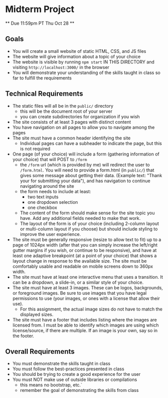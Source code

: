 # Midterm Project

** Due 11:59pm PT Thu Oct 28 **

## Goals

- You will create a small website of static HTML, CSS, and JS files
- The website will give information about a topic of your choice
- The website is visible by running `npm start` IN THIS DIRECTORY and visiting `http://localhost:3000/` in the browser
- You will demonstrate your understanding of the skills taught in class so far to fulfill the requirements

## Technical Requirements
- The static files will all be in the `public/` directory
  - this will be the document root of your server
  - you can create subdirectories for organization if you wish
- The site consists of at least 3 pages with distinct content
- You have navigation on all pages to allow you to navigate among the pages
- The site must have a common header identifying the site
  - Individual pages can have a subheader to indicate the page, but this is not required
- One page (of your choice) will include a form (gathering information of your choice) that will POST to `/form`
  - the `/form` url (which is provided by me) will redirect the user to `/form.html`.  You will need to provide a form.html (in `public/`)  that gives some message about getting their data.  (Example text: "Thank your for submitting your data"), and has navigation to continue navigating around the site
  - the form needs to include at least:
    - two text inputs
    - one dropdown selection
    - one checkbox
  - The content of the form should make sense for the site topic you have.  Add any additional fields needed to make that work.
  - The layout of the form is of your choice (including 2-column layout or multi-column layout if you choose) but should include styling to improve the user experience.
- The site must be generally responsive (resize to allow text to fit) up to a page of 1024px width (after that you can simply increase the left/right gutter margins if you wish, or continue to be responsive), and have at least one adaptive breakpoint (at a point of your choice) that shows a layout change in response to the available size.  The site must be comfortably usable and readable on mobile screens down to 360px width.
- The site must have at least one interactive menu that uses a transition.  It can be a dropdown, a slide-in, or a similar style of your choice.
- The site must have at least 3 images.  These can be logos, backgrounds, or foreground images.  Be sure to use images that you have legal permissions to use (your images, or ones with a license that allow their use).
  - For this assignment, the actual image sizes do not have to match the displayed sizes.
- The site must have a footer that includes listing where the images are licensed from.  I must be able to identify which images are using which license/source, if there are multiple.  If an image is your own, say so in the footer.

## Overall Requirements
- You must demonstrate the skills taught in class
- You must follow the best-practices presented in class
- You should be trying to create a good experience for the user
- You must NOT make use of outside libraries or compilations
  - this means no bootstrap, etc.`
  - remember the goal of demonstrating the skills from class

